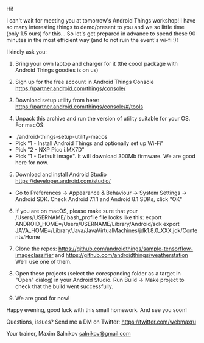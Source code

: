 Hi!

I can't wait for meeting you at tomorrow's Android Things workshop!
I have so many interesting things to demo/present to you and we so little time (only 1.5 ours) for this... So let's get prepared in advance to spend these 90 minutes in the most efficient way (and to not ruin the event's wi-fi :)!

I kindly ask you:
1) Bring your own laptop and charger for it (the coool package with Android Things goodies is on us)

2) Sign up for the free account in Android Things Console https://partner.android.com/things/console/

3) Download setup utility from here: https://partner.android.com/things/console/#/tools

4) Unpack this archive and run the version of utility suitable for your OS. For macOS:
- ./android-things-setup-utility-macos
- Pick "1 - Install Android Things and optionally set up Wi-Fi"
- Pick "2 - NXP Pico i.MX7D"
- Pick "1 - Default image". It will download 300Mb firmware. We are good here for now.

5) Download and install Android Studio https://developer.android.com/studio/
- Go to Preferences -> Appearance & Behaviour -> System Settings -> Android SDK. Check Android 7.1.1 and Android 8.1 SDKs, click "OK"

6) If you are on macOS, please make sure that your /Users/USERNAME/.bash_profile file looks like this:
export ANDROID_HOME=/Users/USERNAME/Library/Android/sdk
export JAVA_HOME=/Library/Java/JavaVirtualMachines/jdk1.8.0_XXX.jdk/Contents/Home

7) Clone the repos:
https://github.com/androidthings/sample-tensorflow-imageclassifier
and
https://github.com/androidthings/weatherstation
We'll use one of them.

8) Open these projects (select the coresponding folder as a target in "Open" dialog) in your Android Studio. Run Build -> Make project to check that the build went successfully.

9) We are good for now!

Happy evening, good luck with this small homework. And see you soon!

Questions, issues? Send me a DM on Twitter: https://twitter.com/webmaxru

Your trainer,
Maxim Salnikov
salnikov@gmail.com
